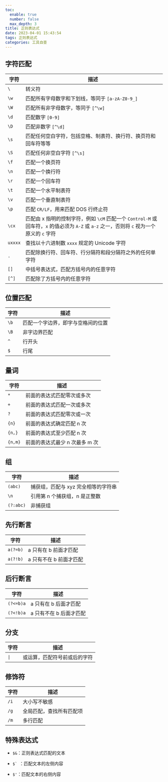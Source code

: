 ```yaml
---
toc:
  enable: true
  number: false
  max_depth: 3
title: 正则表达式
date: 2023-04-01 15:43:54
tags: 正则表达式
categories: 工具自查
---
```


## 字符匹配

|字符|描述
|-|-|
`\`|转义符
`\w`|匹配所有字母数字和下划线，等同于 `[a-zA-Z0-9_]`
`\W`|匹配所有非字母数字，等同于 `[^\w]`
`\d`|匹配数字 `[0-9]`
`\D`|匹配非数字 `[^\d]`
`\s`|匹配任何空白字符，包括空格、制表符、换行符、换页符和回车符等等
`\S`|匹配任何非空白字符 `[^\s]`
`\f`|匹配一个换页符
`\n`|匹配一个换行符
`\r`|匹配一个回车符
`\t`|匹配一个水平制表符
`\v`|匹配一个垂直制表符
`\p`|匹配 `CR/LF`，用来匹配 DOS 行终止符
`\cx`|匹配由 x 指明的控制字符，例如 `\cM` 匹配一个 `Control-M` 或回车符，`x` 的值必须为 `A-Z` 或 `a-z` 之一，否则将 `c` 视为一个原义的 `c` 字符
`uxxxx`|查找以十六进制数 `xxxx` 规定的 Unicode 字符
`.`|匹配除换行符、回车符、行分隔符和段分隔符之外的任何单字符
`[]`|中括号表达式，匹配方括号内的任意字符
`[^]`|匹配除了方括号内的任意字符

## 位置匹配

|字符|描述
|-|-|
`\b`|匹配一个字边界，即字与空格间的位置
`\B`|非字边界匹配
`^`|行开头
`$`|行尾

## 量词

|字符|描述
|-|-|
`*`|前面的表达式匹配零次或多次
`+`|前面的表达式匹配一次或多次
`?`|前面的表达式匹配零次或一次
`{n}`|前面的表达式确定匹配 n 次
`{n,}`|前面的表达式至少匹配 n 次
`{n,m}`|前面的表达式最少 n 次最多 m 次

## 组

|字符|描述
|-|-|
`(abc)`|捕获组，匹配与 xyz 完全相等的字符串
`\n`|引用第 n 个捕获组，n 是正整数
`(?:abc)`|非捕获组

## 先行断言

|字符|描述
|-|-|
`a(?=b)`|a 只有在 b 前面才匹配
`a(?!b)`|a 只有不在 b 前面才匹配

## 后行断言

|字符|描述
|-|-|
`(?<=b)a`|a 只有在 b 后面才匹配
`(?<!b)a`|a 只有不在 b 后面才匹配

## 分支

|字符|描述
|-|-|
`\|`|或运算，匹配符号前或后的字符

## 修饰符

|字符|描述
|-|-|
`/i`|大小写不敏感
`/g`|全局匹配，查找所有匹配项
`/m`|多行匹配

## 特殊表达式

- `$&`：正则表达式匹配的文本

- ```$` ```：匹配文本的左侧内容

- `$'`：匹配文本的右侧内容